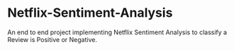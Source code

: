 # Netflix-Sentiment-Analysis
An end to end project implementing Netflix Sentiment Analysis to classify a Review is Positive or Negative.
